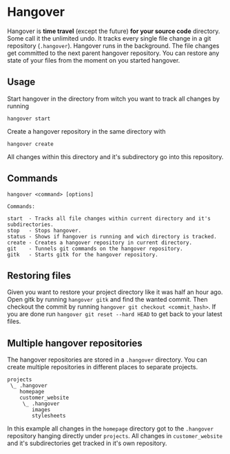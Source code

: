 Hangover
========

Hangover is **time travel** (except the future) **for your source code** directory. Some call it the unlimited undo. It tracks every single file change in a git repository (`.hangover`). Hangover runs in the background. The file changes get committed to the next parent hangover repository. You can restore any state of your files from the moment on you started hangover.


Usage
-----

Start hangover in the directory from witch you want to track all changes by running

`hangover start`

Create a hangover repository in the same directory with

`hangover create`

All changes within this directory and it's subdirectory go into this repository.


Commands
--------

    hangover <command> [options]
  
    Commands:
    
    start  - Tracks all file changes within current directory and it's subdirectories.
    stop   - Stops hangover.
    status - Shows if hangover is running and wich directory is tracked.
    create - Creates a hangover repository in current directory.
    git    - Tunnels git commands on the hangover repository.
    gitk   - Starts gitk for the hangover repository.


Restoring files
---------------

Given you want to restore your project directory like it was half an hour ago. Open gitk by running `hangover gitk` and find the wanted commit. Then checkout the commit by running `hangover git checkout <commit_hash>`. If you are done  run `hangover git reset --hard HEAD` to get back to your latest files.


Multiple hangover repositories
------------------------------

The hangover repositories are stored in a `.hangover` directory. You can create multiple repositories in different places to separate projects. 

    projects
     \_ .hangover
        homepage 
        customer_website
         \_ .hangover
            images
            stylesheets

In this example all changes in the `homepage` directory got to the `.hangover` repository hanging directly under `projects`. All changes in `customer_website` and it's subdirectories get tracked in it's own repository.